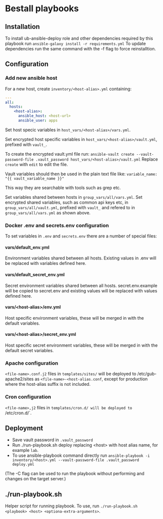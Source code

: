 # Bestall playbooks

## Installation
To install ub-ansible-deploy role and other dependencies required by this playbook run `ansible-galaxy install -r requirements.yml`
To update dependencies run the same command with the -f flag to force reinstalltion.

## Configuration

### Add new ansible host

For a new host, create `inventory/<host-alias>.yml` containing:

```yaml
---
all:
  hosts:
    <host-alias>:
      ansible_host: <host-url>
      ansible_user: apps
```

Set host specic variables in `host_vars/<host-alias>/vars.yml`.

Set encrypted host specific variables in `host_vars/<host-alias>/vault.yml`, prefixed with `vault_`.

To create the encrypted vault.yml file run:
`ansible-vault create --vault-password-file .vault_password host_vars/<host-alias>/vault.yml`
Replace `create` with `edit` to edit the file.

Vault variables should then be used in the plain text file like:
`variable_name: "{{ vault_variable_name }}"`

This way they are searchable with tools such as grep etc.

Set variables shared between hosts in `group_vars/all/vars.yml`.
Set encrypted shared variables, such as common api keys etc, in `group_vars/all/vault.yml`, prefixed with `vault_` and refered to in `group_vars/all/vars.yml` as shown above.

### Docker .env and secrets.env configuration
To set variables in `.env` and `secrets.env` there are a number of special files:

#### vars/default_env.yml
Environment variables shared between all hosts. Existing values in .env will be replaced with variables defined here.

#### vars/default_secret_env.yml
Secret environment variables shared between all hosts. secret.env.example will be copied to secret.env and existing values will be replaced with values defined here.

#### vars/\<host-alias\>/env.yml
Host specific environment variables, these will be merged in with the default variables.

#### vars/\<host-alias\>/secret_env.yml
Host specific secret environment variables, these will be merged in with the default secret variables.

### Apache configuration
`<file-name>.conf.j2` files in `templates/sites/` will be deployed to /etc/gub-apache2/sites as `<file-name>-<host-alias.conf`, except for production where the host-alias suffix is not included.

### Cron configuration
`<file-name>,j2` files in `templates/cron.d/ will be deployed to `/etc/cron.d/<file-name>`.

## Deployment
- Save vault password in `.vault_password`
- Run ./run-playbook.sh <host> deploy replacing \<host\> with host alias name, for example `lab`.
- To use ansible-playbook command directly run `ansible-playbook -i inventory/<host>.yml --vault-password-file .vault_password deploy.yml` 

(The -C flag can be used to run the playbook without performing and changes on the target server.)

## ./run-playbook.sh
Helper script for running playbook. To use, run `./run-playbook.sh <playbook> <host> <optiona-extra-arguments>`.
